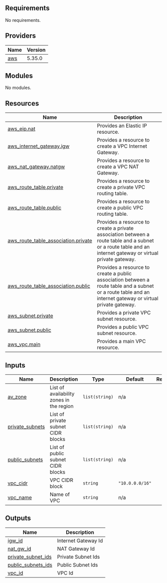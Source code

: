 <!-- BEGIN_TF_DOCS -->
## Requirements

No requirements.

## Providers

| Name | Version |
|------|---------|
| <a name="provider_aws"></a> [aws](https://registry.terraform.io/providers/hashicorp/aws/latest/docs) |  5.35.0 |

## Modules

No modules.

## Resources

| Name                                                                                                                                       | Description                                                                                                                                                 |
|--------------------------------------------------------------------------------------------------------------------------------------------|-------------------------------------------------------------------------------------------------------------------------------------------------------------|
| [aws_eip.nat](https://registry.terraform.io/providers/hashicorp/aws/latest/docs/resources/eip)                                             | Provides an Elastic IP resource.                                                                                                                            |
| [aws_internet_gateway.igw](https://registry.terraform.io/providers/hashicorp/aws/latest/docs/resources/internet_gateway)                   | Provides a resource to create a VPC Internet Gateway.                                                                                                       |
| [aws_nat_gateway.natgw](https://registry.terraform.io/providers/hashicorp/aws/latest/docs/resources/nat_gateway)                           | Provides a resource to create a VPC NAT Gateway.                                                                                                            |
| [aws_route_table.private](https://registry.terraform.io/providers/hashicorp/aws/latest/docs/resources/route_table)                         | Provides a resource to create a private VPC routing table.                                                                                                  |
| [aws_route_table.public](https://registry.terraform.io/providers/hashicorp/aws/latest/docs/resources/route_table)                          | Provides a resource to create a public VPC routing table.                                                                                                   |
| [aws_route_table_association.private](https://registry.terraform.io/providers/hashicorp/aws/latest/docs/resources/route_table_association) | Provides a resource to create a private association between a route table and a subnet or a route table and an internet gateway or virtual private gateway. |
| [aws_route_table_association.public](https://registry.terraform.io/providers/hashicorp/aws/latest/docs/resources/route_table_association)  | Provides a resource to create a public association between a route table and a subnet or a route table and an internet gateway or virtual private gateway.  |
| [aws_subnet.private](https://registry.terraform.io/providers/hashicorp/aws/latest/docs/resources/subnet)                                   | Provides a private VPC subnet resource.                                                                                                                     |
| [aws_subnet.public](https://registry.terraform.io/providers/hashicorp/aws/latest/docs/resources/subnet)                                    | Provides a public VPC subnet resource.                                                                                                                      |
| [aws_vpc.main](https://registry.terraform.io/providers/hashicorp/aws/latest/docs/resources/vpc)                                            | Provides a main VPC resource.                                                                                                                               |

## Inputs

| Name                                                                             | Description | Type | Default | Required |
|----------------------------------------------------------------------------------|-------------|------|---------|:--------:|
| <a name="input_av_zone"></a> [av\_zone](./variables.tf)                          | List of availability zones in the region | `list(string)` | n/a | yes |
| <a name="input_private_subnets"></a> [private\_subnets](./variables.tf) | List of private subnet CIDR blocks | `list(string)` | n/a | yes |
| <a name="input_public_subnets"></a> [public\_subnets](./variables.tf)    | List of public subnet CIDR blocks | `list(string)` | n/a | yes |
| <a name="input_vpc_cidr"></a> [vpc\_cidr](./variables.tf)                      | VPC CIDR block | `string` | `"10.0.0.0/16"` | no |
| <a name="input_vpc_name"></a> [vpc\_name](./variables.tf)                      | Name of VPC | `string` | n/a | yes |

## Outputs

| Name                                                                                       | Description         |
|--------------------------------------------------------------------------------------------|---------------------|
| <a name="output_igw_id"></a> [igw\_id](./outputs.tf)                              | Internet Gateway Id |
| <a name="output_nat_gw_id"></a> [nat\_gw\_id](./outputs.tf)                        | NAT Gateway Id      |
| <a name="output_private_subnet_ids"></a> [private\_subnet\_ids](./outputs.tf) | Private Subnet Ids  |
| <a name="output_public_subnets_ids"></a> [public\_subnets\_ids](./outputs.tf) | Public Subnet Ids   |
| <a name="output_vpc_id"></a> [vpc\_id](./outputs.tf)                                   | VPC Id              |
<!-- END_TF_DOCS -->
